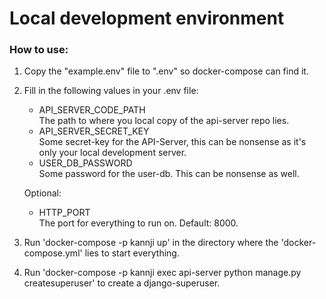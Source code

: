 # Local development environment

### How to use:

1. Copy the "example.env" file to ".env" so docker-compose can find it.
2. Fill in the following values in your .env file:

   - API_SERVER_CODE_PATH \
     The path to where you local copy of the api-server repo lies.
   - API_SERVER_SECRET_KEY \
     Some secret-key for the API-Server, this can be nonsense as it's only your local development server.
   - USER_DB_PASSWORD \
     Some password for the user-db. This can be nonsense as well. 

   Optional:

   - HTTP_PORT \
     The port for everything to run on. Default: 8000.
     
3. Run 'docker-compose -p kannji up' in the directory where the 'docker-compose.yml' lies to start everything.

4. Run 'docker-compose -p kannji exec api-server python manage.py createsuperuser' to create a django-superuser.

